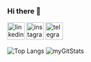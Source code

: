 ### Hi there 👋

[<img src='https://cdn.jsdelivr.net/npm/simple-icons@3.0.1/icons/linkedin.svg' alt='linkedin' height='40'>](https://www.linkedin.com/in/anrysliusar/)    [<img src='https://cdn.jsdelivr.net/npm/simple-icons@3.0.1/icons/instagram.svg' alt='instagram' height='40'>](https://www.instagram.com/anry_sliusar/)   [<img src='https://cdn.jsdelivr.net/npm/simple-icons@3.0.1/icons/telegram.svg' alt='telegram' height='40'>](https://t.me/anry_sliusar)  

![Top Langs](https://github-readme-stats.vercel.app/api/top-langs/?username=anrysliusar&layout=compact)
<img  src="https://github-readme-stats.vercel.app/api?username=anrysliusar&show_icons=true" alt="myGitStats" > 


